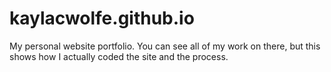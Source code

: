 # kaylacwolfe.github.io
My personal website portfolio. You can see all of my work on there, but this shows how I actually coded the site and the process. 
